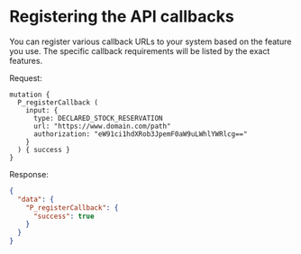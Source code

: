 # Registering the API callbacks

You can register various callback URLs to your system based on the feature you use. 
The specific callback requirements will be listed by the exact features.

Request:
```
mutation {
  P_registerCallback (
    input: {
      type: DECLARED_STOCK_RESERVATION
      url: "https://www.domain.com/path"
      authorization: "eW91ci1hdXRob3JpemF0aW9uLWhlYWRlcg=="
    }
  ) { success }
}
```

Response:
```json
{
  "data": {
    "P_registerCallback": {
      "success": true
    }
  }
}
```
